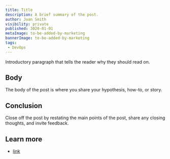 ```yaml
---
title: Title
description: A brief summary of the post.
author: Joan Smith
visibility: private
published: 3020-01-01
metaImage: to-be-added-by-marketing
bannerImage: to-be-added-by-marketing
tags:
 - DevOps
---
```


Introductory paragraph that tells the reader why they should read on.

## Body

The body of the post is where you share your hypothesis, how-to, or story.

## Conclusion

Close off the post by restating the main points of the post, share any closing thoughts, and invite feedback.

## Learn more

- [link](https://www.example.com/resource)
